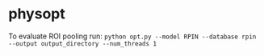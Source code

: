 # physopt

To evaluate ROI pooling run:
`python opt.py --model RPIN --database rpin --output output_directory --num_threads 1`
